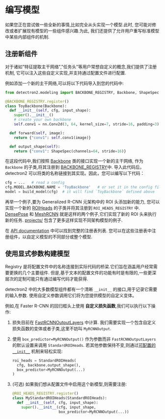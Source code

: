 # 编写模型

如果您正在尝试做一些全新的事情,比如完全从头实现一个模型.此时,
您可能对修改或者扩展现有模型的一些组件感兴趣.为此,
我们还提供了允许用户重写标准模型中某些内部组件的机制.


## 注册新组件

对于诸如"特征提取主干网络","任务头"等用户常想自定义的概念,我们提供了注册机制,
它可以注入这些自定义实现,并支持通过配置文件进行配置.

例如添加一个新的主干网络,可以将以下代码导入到您的代码中:
```python
from detectron2.modeling import BACKBONE_REGISTRY, Backbone, ShapeSpec

@BACKBONE_REGISTRY.register()
class ToyBackbone(Backbone):
  def __init__(self, cfg, input_shape):
    super().__init__()
    # create your own backbone
    self.conv1 = nn.Conv2d(3, 64, kernel_size=7, stride=16, padding=3)

  def forward(self, image):
    return {"conv1": self.conv1(image)}

  def output_shape(self):
    return {"conv1": ShapeSpec(channels=64, stride=16)}
```

在这段代码中,我们按照 [Backbone](../modules/modeling.html#detectron2.modeling.Backbone) 类的接口实现一个新的主干网络,
作为 `Backbone` 的子类,将其注册到 [BACKBONE_REGISTRY](../modules/modeling.html#detectron2.modeling.BACKBONE_REGISTRY)中.
导入此代码后，detectron2 可以将类的名称链接到其实现。因此，您可以编写以下代码：

```python
cfg = ...   # read a config
cfg.MODEL.BACKBONE.NAME = 'ToyBackbone'   # or set it in the config file
model = build_model(cfg)  # it will find `ToyBackbone` defined above
```

再举一个例子,要为 Generalized R-CNN 元架构中的 ROI 头添加新的能力,
您可以实现一个新的 [ROIHeads](../modules/modeling.html#detectron2.modeling.ROIHeads) 的子类并将其注册到 `ROI_HEADS_REGISTRY` 中.
[DensePose](../../../projects/DensePose)
和 [MeshRCNN](https://github.com/facebookresearch/meshrcnn) 就是这样的两个例子,它们实现了新的 ROI 头来执行新的任务.
[projects/](../../../projects/) 包含了更多这样实现不同架构模型的例子.

在 [API documentation](../modules/modeling.html#model-registries) 中可以找到完整的注册表列表.
您可以在这些注册表中注册组件，以自定义模型的不同部分或整个模型.

## 使用显式参数构建模型

Registry 是将配置文件中的名称连接到实际代码的桥梁.它们旨在涵盖用户经常需要更换的几个主要组件.
但是,基于文本的配置文件的功能有时是有限的,一些更深层次的定制可能只有通过编写代码才能获得.

detectron2 中的大多数模型组件都有一个清晰 `__init__` 的接口,用于记录它需要的输入参数.
使用自定义参数调用它们将为您提供模型的自定义变体。

例如,在 Faster R-CNN 的回归框头上使用 __自定义损失函数__,我们可以执行以下操作:

1. 损失目前在 [FastRCNNOutputLayers](../modules/modeling.html#detectron2.modeling.FastRCNNOutputLayers) 中计算.
我们需要实现一个包含自定义损失函数的变体或者子类,这里不妨叫 `MyRCNNOutput`.

2. 使用 `box_predictor=MyRCNNOutput()` 作为参数而非 `FastRCNNOutputLayers` 的默认设置来调用 `StandardROIHeads`.
若其他参数保持不变,则通过[可配置的`__init__`](../modules/config.html#detectron2.config.configurable) 机制来轻松实现:

   ```python
   roi_heads = StandardROIHeads(
     cfg, backbone.output_shape(),
     box_predictor=MyRCNNOutput(...)
   )
   ```

3. (可选) 如果我们想从配置文件中启用这个新模型,则需要注册:

   ```python
   @ROI_HEADS_REGISTRY.register()
   class MyStandardROIHeads(StandardROIHeads):
     def __init__(self, cfg, input_shape):
       super().__init__(cfg, input_shape,
                        box_predictor=MyRCNNOutput(...))
   ```
